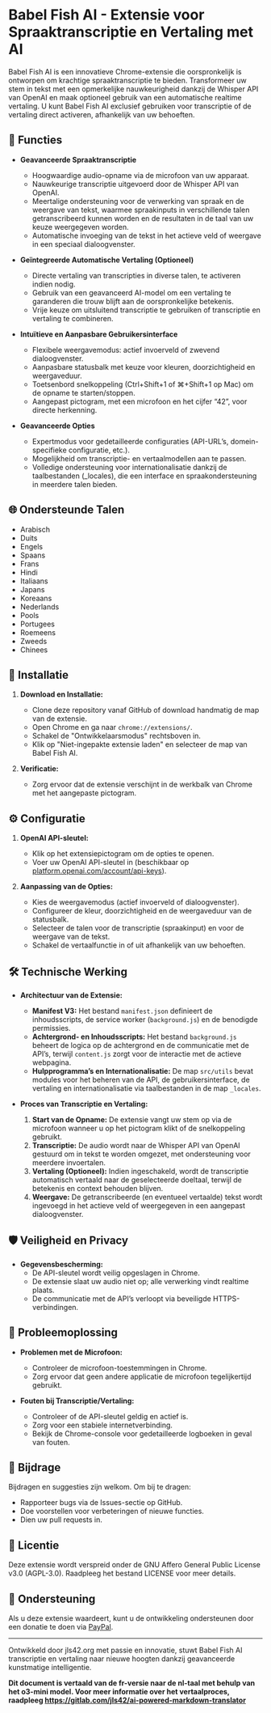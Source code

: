 # Babel Fish AI - Extensie voor Spraaktranscriptie en Vertaling met AI

Babel Fish AI is een innovatieve Chrome-extensie die oorspronkelijk is ontworpen om krachtige spraaktranscriptie te bieden. Transformeer uw stem in tekst met een opmerkelijke nauwkeurigheid dankzij de Whisper API van OpenAI en maak optioneel gebruik van een automatische realtime vertaling. U kunt Babel Fish AI exclusief gebruiken voor transcriptie of de vertaling direct activeren, afhankelijk van uw behoeften.

## 🌟 Functies

- **Geavanceerde Spraaktranscriptie**
  - Hoogwaardige audio-opname via de microfoon van uw apparaat.
  - Nauwkeurige transcriptie uitgevoerd door de Whisper API van OpenAI.
  - Meertalige ondersteuning voor de verwerking van spraak en de weergave van tekst, waarmee spraakinputs in verschillende talen getranscribeerd kunnen worden en de resultaten in de taal van uw keuze weergegeven worden.
  - Automatische invoeging van de tekst in het actieve veld of weergave in een speciaal dialoogvenster.

- **Geïntegreerde Automatische Vertaling (Optioneel)**
  - Directe vertaling van transcripties in diverse talen, te activeren indien nodig.
  - Gebruik van een geavanceerd AI-model om een vertaling te garanderen die trouw blijft aan de oorspronkelijke betekenis.
  - Vrije keuze om uitsluitend transcriptie te gebruiken of transcriptie en vertaling te combineren.

- **Intuïtieve en Aanpasbare Gebruikersinterface**
  - Flexibele weergavemodus: actief invoerveld of zwevend dialoogvenster.
  - Aanpasbare statusbalk met keuze voor kleuren, doorzichtigheid en weergaveduur.
  - Toetsenbord snelkoppeling (Ctrl+Shift+1 of ⌘+Shift+1 op Mac) om de opname te starten/stoppen.
  - Aangepast pictogram, met een microfoon en het cijfer “42”, voor directe herkenning.

- **Geavanceerde Opties**
  - Expertmodus voor gedetailleerde configuraties (API-URL’s, domein-specifieke configuratie, etc.).
  - Mogelijkheid om transcriptie- en vertaalmodellen aan te passen.
  - Volledige ondersteuning voor internationalisatie dankzij de taalbestanden (_locales), die een interface en spraakondersteuning in meerdere talen bieden.

## 🌐 Ondersteunde Talen

- Arabisch
- Duits
- Engels
- Spaans
- Frans
- Hindi
- Italiaans
- Japans
- Koreaans
- Nederlands
- Pools
- Portugees
- Roemeens
- Zweeds
- Chinees

## 🚀 Installatie

1. **Download en Installatie:**
   - Clone deze repository vanaf GitHub of download handmatig de map van de extensie.
   - Open Chrome en ga naar `chrome://extensions/`.
   - Schakel de "Ontwikkelaarsmodus" rechtsboven in.
   - Klik op "Niet-ingepakte extensie laden" en selecteer de map van Babel Fish AI.

2. **Verificatie:**
   - Zorg ervoor dat de extensie verschijnt in de werkbalk van Chrome met het aangepaste pictogram.

## ⚙️ Configuratie

1. **OpenAI API-sleutel:**
   - Klik op het extensiepictogram om de opties te openen.
   - Voer uw OpenAI API-sleutel in (beschikbaar op [platform.openai.com/account/api-keys](https://platform.openai.com/account/api-keys)).

2. **Aanpassing van de Opties:**
   - Kies de weergavemodus (actief invoerveld of dialoogvenster).
   - Configureer de kleur, doorzichtigheid en de weergaveduur van de statusbalk.
   - Selecteer de talen voor de transcriptie (spraakinput) en voor de weergave van de tekst.
   - Schakel de vertaalfunctie in of uit afhankelijk van uw behoeften.

## 🛠️ Technische Werking

- **Architectuur van de Extensie:**
  - **Manifest V3:** Het bestand `manifest.json` definieert de inhoudsscripts, de service worker (`background.js`) en de benodigde permissies.
  - **Achtergrond- en Inhoudsscripts:** Het bestand `background.js` beheert de logica op de achtergrond en de communicatie met de API’s, terwijl `content.js` zorgt voor de interactie met de actieve webpagina.
  - **Hulpprogramma’s en Internationalisatie:** De map `src/utils` bevat modules voor het beheren van de API, de gebruikersinterface, de vertaling en internationalisatie via taalbestanden in de map `_locales`.

- **Proces van Transcriptie en Vertaling:**
  1. **Start van de Opname:** De extensie vangt uw stem op via de microfoon wanneer u op het pictogram klikt of de snelkoppeling gebruikt.
  2. **Transcriptie:** De audio wordt naar de Whisper API van OpenAI gestuurd om in tekst te worden omgezet, met ondersteuning voor meerdere invoertalen.
  3. **Vertaling (Optioneel):** Indien ingeschakeld, wordt de transcriptie automatisch vertaald naar de geselecteerde doeltaal, terwijl de betekenis en context behouden blijven.
  4. **Weergave:** De getranscribeerde (en eventueel vertaalde) tekst wordt ingevoegd in het actieve veld of weergegeven in een aangepast dialoogvenster.

## 🛡️ Veiligheid en Privacy

- **Gegevensbescherming:**
  - De API-sleutel wordt veilig opgeslagen in Chrome.
  - De extensie slaat uw audio niet op; alle verwerking vindt realtime plaats.
  - De communicatie met de API’s verloopt via beveiligde HTTPS-verbindingen.

## 🔧 Probleemoplossing

- **Problemen met de Microfoon:**
  - Controleer de microfoon-toestemmingen in Chrome.
  - Zorg ervoor dat geen andere applicatie de microfoon tegelijkertijd gebruikt.

- **Fouten bij Transcriptie/Vertaling:**
  - Controleer of de API-sleutel geldig en actief is.
  - Zorg voor een stabiele internetverbinding.
  - Bekijk de Chrome-console voor gedetailleerde logboeken in geval van fouten.

## 🤝 Bijdrage

Bijdragen en suggesties zijn welkom. Om bij te dragen:
- Rapporteer bugs via de Issues-sectie op GitHub.
- Doe voorstellen voor verbeteringen of nieuwe functies.
- Dien uw pull requests in.

## 📄 Licentie

Deze extensie wordt verspreid onder de GNU Affero General Public License v3.0 (AGPL-3.0). Raadpleeg het bestand LICENSE voor meer details.

## 💝 Ondersteuning

Als u deze extensie waardeert, kunt u de ontwikkeling ondersteunen door een donatie te doen via [PayPal](https://paypal.me/jls).

---
Ontwikkeld door jls42.org met passie en innovatie, stuwt Babel Fish AI transcriptie en vertaling naar nieuwe hoogten dankzij geavanceerde kunstmatige intelligentie.

**Dit document is vertaald van de fr-versie naar de nl-taal met behulp van het o3-mini model. Voor meer informatie over het vertaalproces, raadpleeg https://gitlab.com/jls42/ai-powered-markdown-translator**

